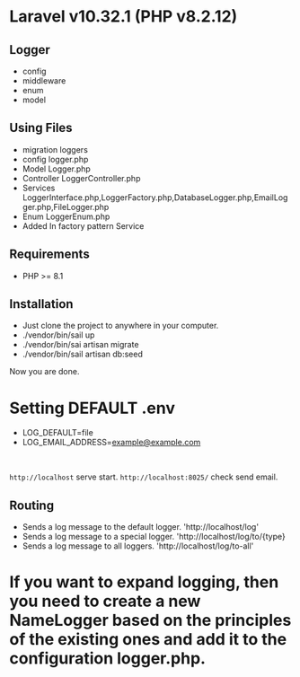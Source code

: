 # Laravel v10.32.1 (PHP v8.2.12)

## Logger
-  config
-  middleware
-  enum
-  model

## Using Files

- migration  loggers
- config     logger.php
- Model      Logger.php
- Controller LoggerController.php
- Services   LoggerInterface.php,LoggerFactory.php,DatabaseLogger.php,EmailLogger.php,FileLogger.php
- Enum       LoggerEnum.php
- Added      In factory pattern Service

## Requirements

- PHP >= 8.1

## Installation

- Just clone the project to anywhere in your computer.
- ./vendor/bin/sail up  <br>
- ./vendor/bin/sai artisan migrate
- ./vendor/bin/sail artisan db:seed

Now you are done.

# Setting  DEFAULT .env
- LOG_DEFAULT=file
- LOG_EMAIL_ADDRESS=example@example.com
<br>

`http://localhost` serve start.
`http://localhost:8025/` check send email.

## Routing

- Sends a log message to the default logger.
  'http://localhost/log'
- Sends a log message to a special logger.
  'http://localhost/log/to/{type}
- Sends a log message to all loggers.
  'http://localhost/log/to-all'

# If you want to expand logging, then you need to create a new NameLogger based on the principles of the existing ones and add it to the configuration logger.php.
